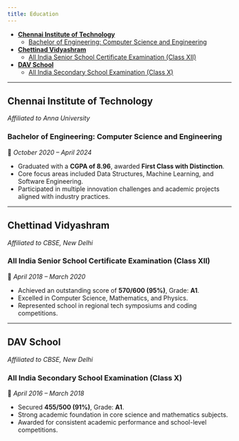 ```yaml
---
title: Education
---
```


<!--toc:start-->

- [**Chennai Institute of Technology**](#chennai-institute-of-technology)
    - [Bachelor of Engineering: Computer Science and Engineering](#bachelor-of-engineering-computer-science-and-engineering)
- [**Chettinad Vidyashram**](#chettinad-vidyashram)
    - [All India Senior School Certificate Examination (Class XII)](#all-india-senior-school-certificate-examination-class-xii)
- [**DAV School**](#dav-school)
    - [All India Secondary School Examination (Class X)](#all-india-secondary-school-examination-class-x)
        <!--toc:end-->

<!--
This website is only meant to showcase the work and and skills of the author,
on a professional level. It also has a blog, containing the author's observations
and opinions on various topics. The views expressed are the author's own.
Copyright (C) 2025  T L Naparajith

This program is free software: you can redistribute it and/or modify
it under the terms of the GNU Affero General Public License Version 3 as published
by the Free Software Foundation.

This program is distributed in the hope that it will be useful,
but WITHOUT ANY WARRANTY; without even the implied warranty of
MERCHANTABILITY or FITNESS FOR A PARTICULAR PURPOSE.  See the
GNU Affero General Public License for more details.

You should have received a copy of the GNU Affero General Public License
along with this program.  If not, see <https://www.gnu.org/licenses/agpl-3.0.txt>.

Contact me through electronic mail: <naparajith@duck.com>
-->

---

## **Chennai Institute of Technology**

_Affiliated to Anna University_

### Bachelor of Engineering: Computer Science and Engineering

📅 _October 2020 – April 2024_

- Graduated with a **CGPA of 8.96**, awarded **First Class with Distinction**.
- Core focus areas included Data Structures, Machine Learning, and Software
  Engineering.
- Participated in multiple innovation challenges and academic projects aligned
  with industry practices.

---

## **Chettinad Vidyashram**

_Affiliated to CBSE, New Delhi_

### All India Senior School Certificate Examination (Class XII)

📅 _April 2018 – March 2020_

- Achieved an outstanding score of **570/600 (95%)**, Grade: **A1**.
- Excelled in Computer Science, Mathematics, and Physics.
- Represented school in regional tech symposiums and coding competitions.

---

## **DAV School**

_Affiliated to CBSE, New Delhi_

### All India Secondary School Examination (Class X)

📅 _April 2016 – March 2018_

- Secured **455/500 (91%)**, Grade: **A1**.
- Strong academic foundation in core science and mathematics subjects.
- Awarded for consistent academic performance and school-level competitions.
